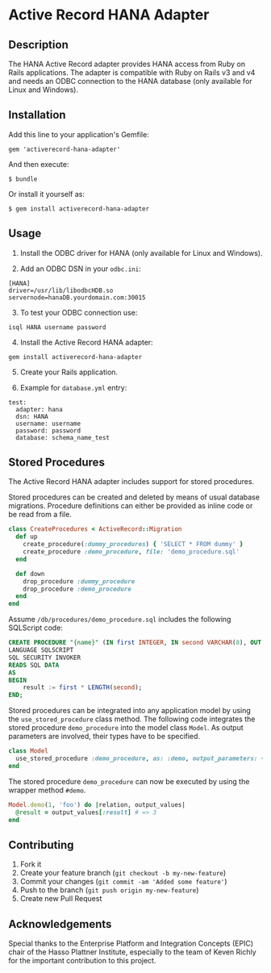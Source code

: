 Active Record HANA Adapter
==========================

Description
-----------

The HANA Active Record adapter provides HANA access from Ruby on Rails applications.
The adapter is compatible with Ruby on Rails v3 and v4 and needs an ODBC connection to the HANA database (only available for Linux and Windows).

Installation
------------

Add this line to your application's Gemfile:

```
gem 'activerecord-hana-adapter'
```

And then execute:

```
$ bundle  
```

Or install it yourself as:

```
$ gem install activerecord-hana-adapter
```

Usage
-----

1. Install the ODBC driver for HANA (only available for Linux and Windows).

2. Add an ODBC DSN in your `odbc.ini`:

  ```
  [HANA]
  driver=/usr/lib/libodbcHDB.so
  servernode=hanaDB.yourdomain.com:30015
  ```

3. To test your ODBC connection use:

  ```
  isql HANA username password
  ```

4. Install the Active Record HANA adapter:

  ```
  gem install activerecord-hana-adapter
  ```

5. Create your Rails application.

6. Example for `database.yml` entry:

  ```
  test:
    adapter: hana
    dsn: HANA
    username: username
    password: password
    database: schema_name_test
  ```

Stored Procedures
-----------------

The Active Record HANA adapter includes support for stored procedures.

Stored procedures can be created and deleted by means of usual database migrations. Procedure definitions can either be provided as inline code or be read from a file.

```ruby
class CreateProcedures < ActiveRecord::Migration
  def up
    create_procedure(:dummy_procedures) { 'SELECT * FROM dummy' }
    create_procedure :demo_procedure, file: 'demo_procedure.sql'
  end

  def down
    drop_procedure :dummy_procedure
    drop_procedure :demo_procedure
  end
end
```

Assume `/db/procedures/demo_procedure.sql` includes the following SQLScript code:

```SQL
CREATE PROCEDURE "{name}" (IN first INTEGER, IN second VARCHAR(8), OUT result INTEGER)
LANGUAGE SQLSCRIPT
SQL SECURITY INVOKER
READS SQL DATA
AS
BEGIN
	result := first * LENGTH(second);
END;
```

Stored procedures can be integrated into any application model by using the `use_stored_procedure` class method. The following code integrates the stored procedure `demo_procedure` into the model class `Model`. As output parameters are involved, their types have to be specified.

```ruby
class Model
  use_stored_procedure :demo_procedure, as: :demo, output_parameters: { result: :integer }
end
```

The stored procedure `demo_procedure` can now be executed by using the wrapper method `#demo`.

```ruby
Model.demo(1, 'foo') do |relation, output_values|
  @result = output_values[:result] # => 3
end
```

Contributing
------------

1. Fork it
2. Create your feature branch (`git checkout -b my-new-feature`)
3. Commit your changes (`git commit -am 'Added some feature'`)
4. Push to the branch (`git push origin my-new-feature`)
5. Create new Pull Request

Acknowledgements
----------------

Special thanks to the Enterprise Platform and Integration Concepts (EPIC) chair of the Hasso Plattner Institute, especially to the team of Keven Richly for the important contribution to this project.  
